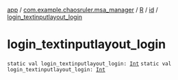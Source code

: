 [app](../../../index.md) / [com.example.chaosruler.msa_manager](../../index.md) / [R](../index.md) / [id](index.md) / [login_textinputlayout_login](.)

# login_textinputlayout_login

`static val login_textinputlayout_login: `[`Int`](https://kotlinlang.org/api/latest/jvm/stdlib/kotlin/-int/index.html)
`static val login_textinputlayout_login: `[`Int`](https://kotlinlang.org/api/latest/jvm/stdlib/kotlin/-int/index.html)